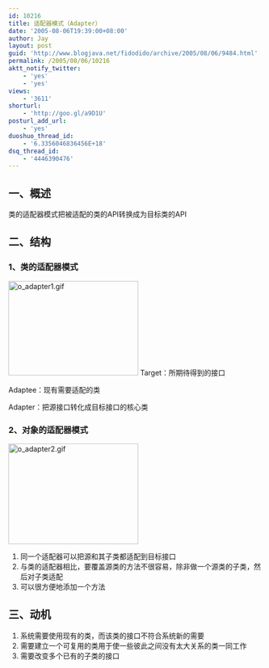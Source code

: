 ```yaml
---
id: 10216
title: 适配器模式（Adapter）
date: '2005-08-06T19:39:00+08:00'
author: Jay
layout: post
guid: 'http://www.blogjava.net/fidodido/archive/2005/08/06/9484.html'
permalink: /2005/08/06/10216
aktt_notify_twitter:
    - 'yes'
    - 'yes'
views:
    - '3611'
shorturl:
    - 'http://goo.gl/a9D1U'
posturl_add_url:
    - 'yes'
duoshuo_thread_id:
    - '6.3356046836456E+18'
dsq_thread_id:
    - '4446390476'
---
```


<h2>一、概述</h2>
类的适配器模式把被适配的类的API转换成为目标类的API
<h2>二、结构</h2>
<h3>1、类的适配器模式</h3>
<img src="http://www.jayxu.com/log/wp-content/uploads/2005/08/o_adapter1.gif" alt="o_adapter1.gif" width="257" height="187" border="0" />
Target：所期待得到的接口

Adaptee：现有需要适配的类

Adapter：把源接口转化成目标接口的核心类
<h3>2、对象的适配器模式</h3>
<img src="http://www.jayxu.com/log/wp-content/uploads/2005/08/o_adapter2.gif" alt="o_adapter2.gif" width="257" height="199" border="0" />
<ol>
 	<li>同一个适配器可以把源和其子类都适配到目标接口</li>
 	<li>与类的适配器相比，要覆盖源类的方法不很容易，除非做一个源类的子类，然后对子类适配</li>
 	<li>可以很方便地添加一个方法</li>
</ol>
<h2>三、动机</h2>
<ol>
 	<li>系统需要使用现有的类，而该类的接口不符合系统新的需要</li>
 	<li>需要建立一个可复用的类用于使一些彼此之间没有太大关系的类一同工作</li>
 	<li>需要改变多个已有的子类的接口<img src="http://www.blogjava.net/fidodido/aggbug/9484.html" width="1" height="1" /></li>
</ol>